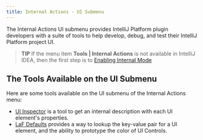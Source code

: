 ```yaml
---
title: Internal Actions - UI Submenu
---
```

<!-- Copyright 2000-2020 JetBrains s.r.o. and other contributors. Use of this source code is governed by the Apache 2.0 license that can be found in the LICENSE file. -->

The Internal Actions UI submenu provides IntelliJ Platform plugin developers with a suite of tools to help develop, debug, and test their IntelliJ Platform project UI.

> **TIP** If the menu item **Tools \| Internal Actions** is not available in IntelliJ IDEA, then the first step is to [Enabling Internal Mode](enabling_internal.md)

## The Tools Available on the UI Submenu
Here are some tools available on the UI submenu of the Internal Actions menu:
* [UI Inspector](internal_ui_inspector.md) is a tool to get an internal description with each UI element's properties.
* [LaF Defaults](internal_ui_laf_defaults.md) provides a way to lookup the key-value pair for a UI element, and the ability to prototype the color of UI Controls.
